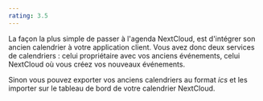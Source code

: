 ```yaml
---
rating: 3.5
---
```


La façon la plus simple de passer à l'agenda NextCloud, est d'intégrer son ancien calendrier à votre application client. Vous avez donc deux services de calendriers : celui propriétaire avec vos anciens événements, celui NextCloud où vous créez vos nouveaux événements.

Sinon vous pouvez exporter vos anciens calendriers au format _ics_ et les importer sur le tableau de bord de votre calendrier NextCloud.
